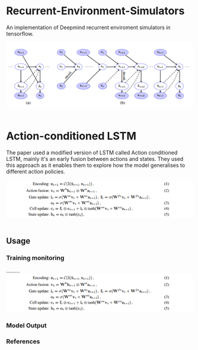 # Recurrent-Environment-Simulators
An implementation of Deepmind recurrent enviroment simulators in tensorflow. 


<div align="center">
<img src="imgs/2.png"><br><br>
</div>

# Action-conditioned LSTM
The paper used a modified version of LSTM called Action conditioned LSTM, mainly it's an early fusion between actions and states. They used this approach as it enables them to explore how the model generalises to different action policies.


<div align="center">
<img src="imgs/1.png"><br><br>
</div>

## Usage
 
### Training monitoring 


.........![](imgs/1.png?#mycenter)

### Model Output

### References

